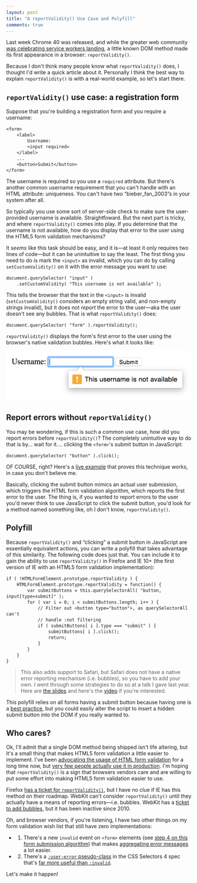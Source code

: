 ```yaml
---
layout: post
title: "A reportValidity() Use Case and Polyfill"
comments: true
---
```


Last week Chrome 40 was released, and while the greater web community [was celebrating service workers landing](https://twitter.com/addyosmani/status/558051510840356864), a little known DOM method made its first appearance in a browser: `reportValidity()`.

Because I don't think many people know what `reportValidity()` does, I thought I'd write a quick article about it. Personally I think the best way to explain `reportValidity()` is with a real-world example, so let's start there.

<!--more-->

## `reportValidity()` use case: a registration form

Suppose that you're building a registration form and you require a username:

<pre class="language-markup line-numbers"><code class="language-markup">&lt;form&gt;
    &lt;label&gt;
        Username:
        &lt;input required&gt;
    &lt;/label&gt;
    ...
    &lt;button&gt;Submit&lt;/button&gt;
&lt;/form&gt;</code></pre>

The username is required so you use a `required` attribute. But there's another common username requirement that you can't handle with an HTML attribute: uniqueness. You can't have two “bieber_fan_2003”s in your system after all.

So typically you use some sort of server-side check to make sure the user-provided username is available. Straightfoward. But the next part is tricky, and where `reportValidity()` comes into play. If you determine that the username is not available, how do you display that error to the user using the HTML5 form validation mechanisms?

It *seems* like this task should be easy, and it is—at least it only requires two lines of code—but it can be unintuitive to say the least. The first thing you need to do is mark the `<input>` as invalid, which you can do by calling `setCustomValidity()` on it with the error message you want to use:

<pre class="language-javascript"><code class="language-javascript">document.querySelector( "input" )
    .setCustomValidity( "This username is not available" );</code></pre>

This tells the browser that the text in the `<input>` is invalid (`setCustomValidity()` considers an empty string valid, and non-empty strings invalid), but it does not *report* the error to the user—aka the user doesn't see any bubbles. That is what `reportValidity()` does:

<pre class="language-javascript"><code class="language-javascript">document.querySelector( "form" ).reportValidity();</code></pre>

`reportValidity()` displays the form's first error to the user using the browser's native validation bubbles. Here's what it looks like:

<img src="/images/posts/2015-01-28/error-message.png" alt="">

## Report errors without `reportValidity()`

You may be wondering, if this is such a common use case, how did you report errors before `reportValidity()`? The completely unintuitive way to do that is by...  wait for it.... clicking the `<form>`'s submit button in JavaScript:

<pre class="language-javascript"><code class="language-javascript">document.querySelector( "button" ).click();</code></pre>

OF COURSE, right? Here's a [live example](http://jsfiddle.net/tj_vantoll/fdofmt7o/) that proves this technique works, in case you don't believe me.

Basically, clicking the submit button mimics an actual user submission, which triggers the HTML form validation algorithm, which reports the first error to the user. The thing is, if you wanted to report errors to the user you'd never think to use JavaScript to click the submit button, you'd look for a method named something like, oh I don't know, `reportValidity()`.

## Polyfill

Because `reportValidity()` and “clicking” a submit button in JavaScript are essentially equivalent actions, you can write a polyfill that takes advantage of this similarity. The following code does just that. You can include it to gain the ability to use `reportValidity()` in Firefox and IE 10+ (the first version of IE with an HTML5 form validation implementation):

<pre class="language-javascript line-numbers"><code class="language-javascript">if ( !HTMLFormElement.prototype.reportValidity ) {
    HTMLFormElement.prototype.reportValidity = function() {
        var submitButtons = this.querySelectorAll( "button, input[type=submit]" );
        for ( var i = 0; i < submitButtons.length; i++ ) {
            // Filter out &lt;button type="button"&gt;, as querySelectorAll can't
            // handle :not filtering
            if ( submitButtons[ i ].type === "submit" ) {
                submitButtons[ i ].click();
                return;
            }
        }
    }
}</code></pre>

> This also adds support to Safari, but Safari does not have a native error reporting mechanism (i.e. bubbles), so you have to add your own. I went through some strategies to do so at a talk I gave last year. Here are [the slides](http://tjvantoll.com/speaking/slides/Constraint-Validation/Chicago/) and here's the [video](https://www.youtube.com/watch?v=8qvjhMr6UGM&list=PL-0yjdC10QYpmXI3l-PGK1od4kTWOjm_A&index=12) if you're interested.

This polyfill relies on all forms having a submit button because having one is a [best practice](http://www.smashingmagazine.com/2014/05/21/mobile-accessibility-why-care-what-can-you-do/), but you could easily alter the script to insert a hidden submit button into the DOM if you really wanted to.

## Who cares?

Ok, I'll admit that a single DOM method being shipped isn't life altering, but it's a small thing that makes HTML5 form validation a little easier to implement. I've been [advocating the usage of HTML form validation](http://tjvantoll.com/speaking/slides/Constraint-Validation/Atlanta/) for a long time now, but [very few people actually use it in production](https://www.youtube.com/watch?v=8qvjhMr6UGM&list=PL-0yjdC10QYpmXI3l-PGK1od4kTWOjm_A&index=12). I'm hoping that `reportValidity()` is a sign that browsers vendors care and are willing to put some effort into making HTML5 form validation easier to use.

Firefox [has a ticket for `reportValidity()`](https://bugzilla.mozilla.org/show_bug.cgi?id=1088761), but I have no clue if IE has this method on their roadmap. WebKit can't consider `reportValidity()` until they actually have a means of reporting errors—i.e. bubbles. WebKit has a [ticket to add bubbles](https://bugs.webkit.org/show_bug.cgi?id=28649), but it has been inactive since 2010.

Oh, and browser vendors, if you're listening, I have two other things on my form validation wish list that still have zero implementations:

* 1) There's a new `invalid` event on `<form>` elements (see [step 4 on this form submission algorithm](http://www.w3.org/html/wg/drafts/html/master/forms.html#form-submission-algorithm)) that makes [aggregating error messages](http://tjvantoll.com/speaking/slides/Constraint-Validation/Chicago/#/28) a lot easier.
* 2) There's a [`:user-error` pseudo-class](http://dev.w3.org/csswg/selectors-4/#user-pseudos) in the CSS Selectors 4 spec that's [far more useful than `:invalid`](http://tjvantoll.com/speaking/slides/Constraint-Validation/Chicago/#/33).

Let's make it happen!
